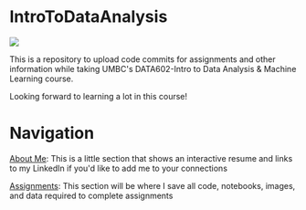 # IntroToDataAnalysis
<div class="container">
<img src="https://github.com/Lwhieldon/IntroToDataAnalysis/blob/master/Images/Tableau-Performance-Optimization-content-banner.png">
</div>

This is a repository to upload code commits for assignments and other information while taking UMBC's DATA602-Intro to Data Analysis & Machine Learning course.

Looking forward to learning a lot in this course!
# Navigation

<a href=https://github.com/Lwhieldon/IntroToDataAnalysis/tree/master/About%20Me>About Me</a>: This is a little section that shows an interactive resume and links to my LinkedIn if you'd like to add me to your connections

<a href=https://github.com/Lwhieldon/IntroToDataAnalysis/tree/master/Assignments>Assignments</a>: This section will be where I save all code, notebooks, images, and data required to complete assignments


